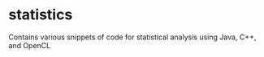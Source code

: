 statistics
==========

Contains various snippets of code for statistical analysis using Java, C++, and OpenCL
